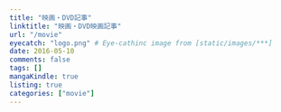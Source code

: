 ```yaml
---
title: "映画・DVD記事"
linktitle: "映画・DVD映画記事"
url: "/movie"
eyecatch: "logo.png" # Eye-cathinc image from [static/images/***]
date: 2016-05-10
comments: false
tags: []
mangaKindle: true
listing: true
categories: ["movie"]
---
```

